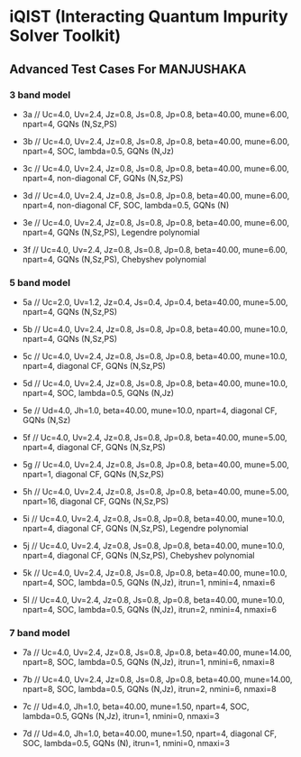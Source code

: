 # iQIST (Interacting Quantum Impurity Solver Toolkit)

## Advanced Test Cases For MANJUSHAKA

### 3 band model

* 3a // Uc=4.0, Uv=2.4, Jz=0.8, Js=0.8, Jp=0.8, beta=40.00, mune=6.00, npart=4, GQNs (N,Sz,PS)

* 3b // Uc=4.0, Uv=2.4, Jz=0.8, Js=0.8, Jp=0.8, beta=40.00, mune=6.00, npart=4, SOC, lambda=0.5, GQNs (N,Jz)

* 3c // Uc=4.0, Uv=2.4, Jz=0.8, Js=0.8, Jp=0.8, beta=40.00, mune=6.00, npart=4, non-diagonal CF, GQNs (N,Sz,PS)

* 3d // Uc=4.0, Uv=2.4, Jz=0.8, Js=0.8, Jp=0.8, beta=40.00, mune=6.00, npart=4, non-diagonal CF, SOC, lambda=0.5, GQNs (N)

* 3e // Uc=4.0, Uv=2.4, Jz=0.8, Js=0.8, Jp=0.8, beta=40.00, mune=6.00, npart=4, GQNs (N,Sz,PS), Legendre polynomial

* 3f // Uc=4.0, Uv=2.4, Jz=0.8, Js=0.8, Jp=0.8, beta=40.00, mune=6.00, npart=4, GQNs (N,Sz,PS), Chebyshev polynomial

### 5 band model

* 5a // Uc=2.0, Uv=1.2, Jz=0.4, Js=0.4, Jp=0.4, beta=40.00, mune=5.00, npart=4, GQNs (N,Sz,PS)

* 5b // Uc=4.0, Uv=2.4, Jz=0.8, Js=0.8, Jp=0.8, beta=40.00, mune=10.0, npart=4, GQNs (N,Sz,PS)

* 5c // Uc=4.0, Uv=2.4, Jz=0.8, Js=0.8, Jp=0.8, beta=40.00, mune=10.0, npart=4, diagonal CF, GQNs (N,Sz,PS)

* 5d // Uc=4.0, Uv=2.4, Jz=0.8, Js=0.8, Jp=0.8, beta=40.00, mune=10.0, npart=4, SOC, lambda=0.5, GQNs (N,Jz)

* 5e // Ud=4.0, Jh=1.0, beta=40.00, mune=10.0, npart=4, diagonal CF, GQNs (N,Sz)

* 5f // Uc=4.0, Uv=2.4, Jz=0.8, Js=0.8, Jp=0.8, beta=40.00, mune=5.00, npart=4, diagonal CF, GQNs (N,Sz,PS)

* 5g // Uc=4.0, Uv=2.4, Jz=0.8, Js=0.8, Jp=0.8, beta=40.00, mune=5.00, npart=1, diagonal CF, GQNs (N,Sz,PS)

* 5h // Uc=4.0, Uv=2.4, Jz=0.8, Js=0.8, Jp=0.8, beta=40.00, mune=5.00, npart=16, diagonal CF, GQNs (N,Sz,PS)

* 5i // Uc=4.0, Uv=2.4, Jz=0.8, Js=0.8, Jp=0.8, beta=40.00, mune=10.0, npart=4, diagonal CF, GQNs (N,Sz,PS), Legendre polynomial

* 5j // Uc=4.0, Uv=2.4, Jz=0.8, Js=0.8, Jp=0.8, beta=40.00, mune=10.0, npart=4, diagonal CF, GQNs (N,Sz,PS), Chebyshev polynomial

* 5k // Uc=4.0, Uv=2.4, Jz=0.8, Js=0.8, Jp=0.8, beta=40.00, mune=10.0, npart=4, SOC, lambda=0.5, GQNs (N,Jz), itrun=1, nmini=4, nmaxi=6

* 5l // Uc=4.0, Uv=2.4, Jz=0.8, Js=0.8, Jp=0.8, beta=40.00, mune=10.0, npart=4, SOC, lambda=0.5, GQNs (N,Jz), itrun=2, nmini=4, nmaxi=6

### 7 band model

* 7a // Uc=4.0, Uv=2.4, Jz=0.8, Js=0.8, Jp=0.8, beta=40.00, mune=14.00, npart=8,  SOC, lambda=0.5, GQNs (N,Jz), itrun=1, nmini=6, nmaxi=8

* 7b // Uc=4.0, Uv=2.4, Jz=0.8, Js=0.8, Jp=0.8, beta=40.00, mune=14.00, npart=8,  SOC, lambda=0.5, GQNs (N,Jz), itrun=2, nmini=6, nmaxi=8

* 7c // Ud=4.0, Jh=1.0, beta=40.00, mune=1.50, npart=4, SOC, lambda=0.5, GQNs (N,Jz), itrun=1, nmini=0, nmaxi=3

* 7d // Ud=4.0, Jh=1.0, beta=40.00, mune=1.50, npart=4, diagonal CF, SOC, lambda=0.5, GQNs (N), itrun=1, nmini=0, nmaxi=3
